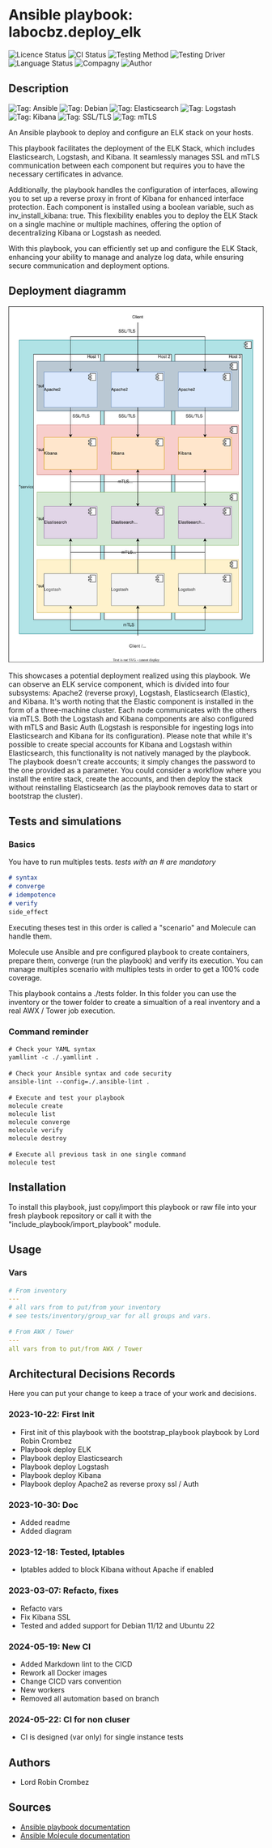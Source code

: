# Ansible playbook: labocbz.deploy_elk

![Licence Status](https://img.shields.io/badge/licence-MIT-brightgreen)
![CI Status](https://img.shields.io/badge/CI-success-brightgreen)
![Testing Method](https://img.shields.io/badge/Testing%20Method-Ansible%20Molecule-blueviolet)
![Testing Driver](https://img.shields.io/badge/Testing%20Driver-docker-blueviolet)
![Language Status](https://img.shields.io/badge/language-Ansible-red)
![Compagny](https://img.shields.io/badge/Compagny-Labo--CBZ-blue)
![Author](https://img.shields.io/badge/Author-Lord%20Robin%20Crombez-blue)

## Description

![Tag: Ansible](https://img.shields.io/badge/Tech-Ansible-orange)
![Tag: Debian](https://img.shields.io/badge/Tech-Debian-orange)
![Tag: Elasticsearch](https://img.shields.io/badge/Tech-Elasticsearch-orange)
![Tag: Logstash](https://img.shields.io/badge/Tech-Logstash-orange)
![Tag: Kibana](https://img.shields.io/badge/Tech-Kibana-orange)
![Tag: SSL/TLS](https://img.shields.io/badge/Tech-SSL%2FTLS-orange)
![Tag: mTLS](https://img.shields.io/badge/Tech-mTLS-orange)

An Ansible playbook to deploy and configure an ELK stack on your hosts.

This playbook facilitates the deployment of the ELK Stack, which includes Elasticsearch, Logstash, and Kibana. It seamlessly manages SSL and mTLS communication between each component but requires you to have the necessary certificates in advance.

Additionally, the playbook handles the configuration of interfaces, allowing you to set up a reverse proxy in front of Kibana for enhanced interface protection. Each component is installed using a boolean variable, such as inv_install_kibana: true. This flexibility enables you to deploy the ELK Stack on a single machine or multiple machines, offering the option of decentralizing Kibana or Logstash as needed.

With this playbook, you can efficiently set up and configure the ELK Stack, enhancing your ability to manage and analyze log data, while ensuring secure communication and deployment options.

## Deployment diagramm

![Ansible-Playbook-Labocbz-Deploy-ELK](./assets/Ansible-Playbook-Labocbz-Deploy-ELK.drawio.svg)

This showcases a potential deployment realized using this playbook. We can observe an ELK service component, which is divided into four subsystems: Apache2 (reverse proxy), Logstash, Elasticsearch (Elastic), and Kibana. It's worth noting that the Elastic component is installed in the form of a three-machine cluster. Each node communicates with the others via mTLS. Both the Logstash and Kibana components are also configured with mTLS and Basic Auth (Logstash is responsible for ingesting logs into Elasticsearch and Kibana for its configuration). Please note that while it's possible to create special accounts for Kibana and Logstash within Elasticsearch, this functionality is not natively managed by the playbook. The playbook doesn't create accounts; it simply changes the password to the one provided as a parameter. You could consider a workflow where you install the entire stack, create the accounts, and then deploy the stack without reinstalling Elasticsearch (as the playbook removes data to start or bootstrap the cluster).

## Tests and simulations

### Basics

You have to run multiples tests. *tests with an # are mandatory*

```MARKDOWN
# syntax
# converge
# idempotence
# verify
side_effect
```

Executing theses test in this order is called a "scenario" and Molecule can handle them.

Molecule use Ansible and pre configured playbook to create containers, prepare them, converge (run the playbook) and verify its execution.
You can manage multiples scenario with multiples tests in order to get a 100% code coverage.

This playbook contains a ./tests folder. In this folder you can use the inventory or the tower folder to create a simualtion of a real inventory and a real AWX / Tower job execution.

### Command reminder

```SHELL
# Check your YAML syntax
yamllint -c ./.yamllint .

# Check your Ansible syntax and code security
ansible-lint --config=./.ansible-lint .

# Execute and test your playbook
molecule create
molecule list
molecule converge
molecule verify
molecule destroy

# Execute all previous task in one single command
molecule test
```

## Installation

To install this playbook, just copy/import this playbook or raw file into your fresh playbook repository or call it with the "include_playbook/import_playbook" module.

## Usage

### Vars

```YAML
# From inventory
---
# all vars from to put/from your inventory
# see tests/inventory/group_var for all groups and vars.
```

```YAML
# From AWX / Tower
---
all vars from to put/from AWX / Tower
```

## Architectural Decisions Records

Here you can put your change to keep a trace of your work and decisions.

### 2023-10-22: First Init

* First init of this playbook with the bootstrap_playbook playbook by Lord Robin Crombez
* Playbook deploy ELK
* Playbook deploy Elasticsearch
* Playbook deploy Logstash
* Playbook deploy Kibana
* Playbook deploy Apache2 as reverse proxy ssl / Auth

### 2023-10-30: Doc

* Added readme
* Added diagram

### 2023-12-18: Tested, Iptables

* Iptables added to block Kibana without Apache if enabled

### 2023-03-07: Refacto, fixes

* Refacto vars
* Fix Kibana SSL
* Tested and added support for Debian 11/12 and Ubuntu 22

### 2024-05-19: New CI

* Added Markdown lint to the CICD
* Rework all Docker images
* Change CICD vars convention
* New workers
* Removed all automation based on branch

### 2024-05-22: CI for non cluser

* CI is designed (var only) for single instance tests

## Authors

* Lord Robin Crombez

## Sources

* [Ansible playbook documentation](https://docs.ansible.com/ansible/latest/playbook_guide/playbooks_reuse_playbooks.html)
* [Ansible Molecule documentation](https://molecule.readthedocs.io/)
